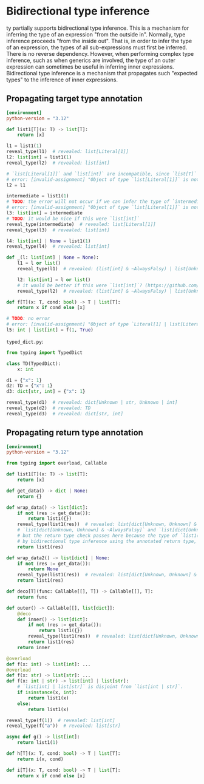 # Bidirectional type inference

ty partially supports bidirectional type inference. This is a mechanism for inferring the type of an
expression "from the outside in". Normally, type inference proceeds "from the inside out". That is,
in order to infer the type of an expression, the types of all sub-expressions must first be
inferred. There is no reverse dependency. However, when performing complex type inference, such as
when generics are involved, the type of an outer expression can sometimes be useful in inferring
inner expressions. Bidirectional type inference is a mechanism that propagates such "expected types"
to the inference of inner expressions.

## Propagating target type annotation

```toml
[environment]
python-version = "3.12"
```

```py
def list1[T](x: T) -> list[T]:
    return [x]

l1 = list1(1)
reveal_type(l1)  # revealed: list[Literal[1]]
l2: list[int] = list1(1)
reveal_type(l2)  # revealed: list[int]

# `list[Literal[1]]` and `list[int]` are incompatible, since `list[T]` is invariant in `T`.
# error: [invalid-assignment] "Object of type `list[Literal[1]]` is not assignable to `list[int]`"
l2 = l1

intermediate = list1(1)
# TODO: the error will not occur if we can infer the type of `intermediate` to be `list[int]`
# error: [invalid-assignment] "Object of type `list[Literal[1]]` is not assignable to `list[int]`"
l3: list[int] = intermediate
# TODO: it would be nice if this were `list[int]`
reveal_type(intermediate)  # revealed: list[Literal[1]]
reveal_type(l3)  # revealed: list[int]

l4: list[int] | None = list1(1)
reveal_type(l4)  # revealed: list[int]

def _(l: list[int] | None = None):
    l1 = l or list()
    reveal_type(l1)  # revealed: (list[int] & ~AlwaysFalsy) | list[Unknown]

    l2: list[int] = l or list()
    # it would be better if this were `list[int]`? (https://github.com/astral-sh/ty/issues/136)
    reveal_type(l2)  # revealed: (list[int] & ~AlwaysFalsy) | list[Unknown]

def f[T](x: T, cond: bool) -> T | list[T]:
    return x if cond else [x]

# TODO: no error
# error: [invalid-assignment] "Object of type `Literal[1] | list[Literal[1]]` is not assignable to `int | list[int]`"
l5: int | list[int] = f(1, True)
```

`typed_dict.py`:

```py
from typing import TypedDict

class TD(TypedDict):
    x: int

d1 = {"x": 1}
d2: TD = {"x": 1}
d3: dict[str, int] = {"x": 1}

reveal_type(d1)  # revealed: dict[Unknown | str, Unknown | int]
reveal_type(d2)  # revealed: TD
reveal_type(d3)  # revealed: dict[str, int]
```

## Propagating return type annotation

```toml
[environment]
python-version = "3.12"
```

```py
from typing import overload, Callable

def list1[T](x: T) -> list[T]:
    return [x]

def get_data() -> dict | None:
    return {}

def wrap_data() -> list[dict]:
    if not (res := get_data()):
        return list1({})
    reveal_type(list1(res))  # revealed: list[dict[Unknown, Unknown] & ~AlwaysFalsy]
    # `list[dict[Unknown, Unknown] & ~AlwaysFalsy]` and `list[dict[Unknown, Unknown]]` are incompatible,
    # but the return type check passes here because the type of `list1(res)` is inferred
    # by bidirectional type inference using the annotated return type, and the type of `res` is not used.
    return list1(res)

def wrap_data2() -> list[dict] | None:
    if not (res := get_data()):
        return None
    reveal_type(list1(res))  # revealed: list[dict[Unknown, Unknown] & ~AlwaysFalsy]
    return list1(res)

def deco[T](func: Callable[[], T]) -> Callable[[], T]:
    return func

def outer() -> Callable[[], list[dict]]:
    @deco
    def inner() -> list[dict]:
        if not (res := get_data()):
            return list1({})
        reveal_type(list1(res))  # revealed: list[dict[Unknown, Unknown] & ~AlwaysFalsy]
        return list1(res)
    return inner

@overload
def f(x: int) -> list[int]: ...
@overload
def f(x: str) -> list[str]: ...
def f(x: int | str) -> list[int] | list[str]:
    # `list[int] | list[str]` is disjoint from `list[int | str]`.
    if isinstance(x, int):
        return list1(x)
    else:
        return list1(x)

reveal_type(f(1))  # revealed: list[int]
reveal_type(f("a"))  # revealed: list[str]

async def g() -> list[int]:
    return list1(1)

def h[T](x: T, cond: bool) -> T | list[T]:
    return i(x, cond)

def i[T](x: T, cond: bool) -> T | list[T]:
    return x if cond else [x]
```
